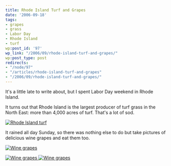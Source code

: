 ```yaml
---
title: Rhode Island Turf and Grapes
date: '2006-09-18'
tags:
- grapes
- grass
- Labor Day
- Rhode Island
- turf
wp:post_id: '97'
wp_link: "/2006/09/rhode-island-turf-and-grapes/"
wp:post_type: post
redirects:
- "/node/97"
- "/articles/rhode-island-turf-and-grapes"
- "/2006/09/rhode-island-turf-and-grapes/"
---
```


It's a little late to write about, but I spent Labor Day weekend in Rhode Island.

It turns out that Rhode Island is the largest producer of turf grass in the North East: more than 4,000 acres of turf. That's a lot of sod.

[ ![Rhode Island turf](http://static.flickr.com/80/246792222_8ee5dd93b7.jpg) ](http://www.flickr.com/photos/bensheldon/246792222/ "Photo Sharing")

It rained all day Sunday, so there was nothing else to do but take pictures of delicious wine grapes and eat them too.

[ ![Wine grapes](http://static.flickr.com/82/246792322_548ff58aae.jpg) ](http://www.flickr.com/photos/bensheldon/246792322/ "Photo Sharing")

[ ![Wine grapes](http://static.flickr.com/92/246792059_d1654ec07b_m.jpg) ](http://www.flickr.com/photos/bensheldon/246792059/ "Photo Sharing") [ ![Wine grapes](http://static.flickr.com/97/246792121_fce3bb7c73_m.jpg) ](http://www.flickr.com/photos/bensheldon/246792121/ "Photo Sharing")

